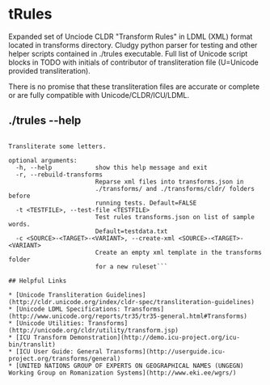 # tRules
Expanded set of Unciode CLDR "Transform Rules" in LDML (XML) format located in transforms directory. Cludgy python parser for testing and other helper scripts contained in ./trules executable. Full list of Unicode script blocks in TODO with initials of contributor of transliteration file (U=Unicode provided transliteration).

There is no promise that these transliteration files are accurate or complete or are fully compatible with Unicode/CLDR/ICU/LDML.

## ./trules --help

```trules [-h] [-r] [-t <TESTFILE>] [-c <SOURCE>-<TARGET>-<VARIANT>]

Transliterate some letters.

optional arguments:
  -h, --help            show this help message and exit
  -r, --rebuild-transforms
                        Reparse xml files into transforms.json in
                        ./transforms/ and ./transforms/cldr/ folders before
                        running tests. Default=FALSE
  -t <TESTFILE>, --test-file <TESTFILE>
                        Test rules transforms.json on list of sample words.
                        Default=testdata.txt
  -c <SOURCE>-<TARGET>-<VARIANT>, --create-xml <SOURCE>-<TARGET>-<VARIANT>
                        Create an empty xml template in the transforms folder
                        for a new ruleset```

## Helpful Links

* [Unicode Transliteration Guidelines](http://cldr.unicode.org/index/cldr-spec/transliteration-guidelines)
* [Unicode LDML Specifications: Transforms](http://www.unicode.org/reports/tr35/tr35-general.html#Transforms)
* [Unicode Utilities: Transforms](http://unicode.org/cldr/utility/transform.jsp)
* [ICU Transform Demonstration](http://demo.icu-project.org/icu-bin/translit)
* [ICU User Guide: General Transforms](http://userguide.icu-project.org/transforms/general)
* [UNITED NATIONS GROUP OF EXPERTS ON GEOGRAPHICAL NAMES (UNGEGN) Working Group on Romanization Systems](http://www.eki.ee/wgrs/)
					
